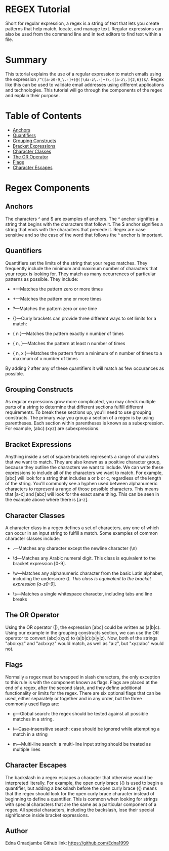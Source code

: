 # REGEX Tutorial
Short for regular expression, a regex is a string of text that lets you create patterns that help match, locate, and manage text. Regular expressions can also be used from the command line and in text editors to find text within a file.

# Summary
This tutorial explains the use of a regular expression to match emails using the expression  `/^([a-z0-9_\.-]+)@([\da-z\.-]+)\.([a-z\.]{2,6})$/`. Regex like this can be used to validate email addresses using different applications and technologies. This tutorial will go through the components of the regex and explain their purpose.

# Table of Contents

- [Anchors](#anchors)
- [Quantifiers](#quantifiers)
- [Grouping Constructs](#grouping-constructs)
- [Bracket Expressions](#bracket-expressions)
- [Character Classes](#character-classes)
- [The OR Operator](#the-or-operator)
- [Flags](#flags)
- [Character Escapes](#character-escapes)

# Regex Components

## Anchors
  The characters ^ and $ are examples of anchors. The ^ anchor signifies a string that begins with the characters that follow it. The $ anchor signifies a string that ends with the characters that precede it. Regex are case sensitive and so the case of the word that follows the ^ anchor is important. 

## Quantifiers
Quantifiers set the limits of the string that your regex matches. They frequently include the minimum and maximum number of characters that your regex is looking for. They match as many occurrences of particular patterns as possible. They include:

- *—Matches the pattern zero or more times

- +—Matches the pattern one or more times

- ?—Matches the pattern zero or one time

- {}—Curly brackets can provide three different ways to set limits for a match:

- { n }—Matches the pattern exactly n number of times

- { n, }—Matches the pattern at least n number of times

- { n, x }—Matches the pattern from a minimum of n number of times to a maximum of x number of times

By adding ? after any of these quantifiers it will match as few occurances as possible. 

## Grouping Constructs
As regular expressions grow more complicated, you may check multiple parts of a string to determine that different sections fulfill different requirements. To break these sections up, you'll need to use grouping constructs. The primary way you group a section of a regex is by using parentheses. Each section within parentheses is known as a subexpression. For example, (abc):(xyz) are subexpressions.

## Bracket Expressions
Anything inside a set of square brackets represents a range of characters that we want to match. They are also known as a positive character group, because they outline the characters we want to include. We can write these expressions to include all of the characters we want to match. For example, [abc] will look for a string that includes a or b or c, regardless of the length of the string. You'll commonly see a hyphen used between alphanumeric characters  to represent a range of those possible characters. This means that [a-c] and [abc] will look for the exact same thing. This can be seen in the example above where there is [a-z].

## Character Classes
A character class in a regex defines a set of characters, any one of which can occur in an input string to fulfill a match. Some examples of common character classes include:

- .—Matches any character except the newline character (\n)

- \d—Matches any Arabic numeral digit. This class is equivalent to the bracket expression [0-9].

- \w—Matches any alphanumeric character from the basic Latin alphabet, including the underscore (_). This class is equivalent to the bracket expression [a-z0-9_].

- \s—Matches a single whitespace character, including tabs and line breaks

## The OR Operator
Using the OR operator (|), the expression [abc] could be written as (a|b|c). Using our example in the grouping constructs section, we can  use the OR operator to convert (abc):(xyz) to (a|b|c):(x|y|z). Now, both of the strings "abc:xyz" and "acb:xyz" would match, as well as "a:z", but "xyz:abc" would not.

## Flags
Normally a regex must be wrapped in slash characters, the only exception to this rule is with the component known as flags. Flags are placed at the end of a regex, after the second slash, and they define additional functionality or limits for the regex. There are six optional flags that can be used, either separately or together and in any order, but the three commonly used flags are:

- g—Global search: the regex should be tested against all possible matches in a string.

- i—Case-insensitive search: case should be ignored while attempting a match in a string

- m—Multi-line search: a multi-line input string should be treated as multiple lines

## Character Escapes
The backslash in a regex escapes a character that otherwise would be interpreted literally. For example, the open curly brace ({) is used to begin a quantifier, but adding a backslash before the open curly brace (\{) means that the regex should look for the open curly brace character instead of beginning to define a quantifier. This is common when looking for strings with special characters that are the same as a particular component of a regex. All special characters, including the backslash, lose their special significance inside bracket expressions.


## Author
Edna Omadjambe 
Github link: https://github.com/Edna1999
